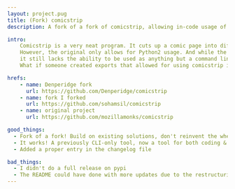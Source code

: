 ```yaml
---
layout: project.pug
title: (Fork) comicstrip
description: A fork of a fork of comicstrip, allowing in-code usage of the previously CLI-only program

intro:
    Comicstrip is a very neat program. It cuts up a comic page into different panes!
    However, the original only allows for Python2 usage. And while the fork fixes that,
    it still lacks the ability to be used as anything but a command line tool.
    What if someone created exports that allowed for using comicstrip in a different program?

hrefs:
    - name: Denperidge fork
      url: https://github.com/Denperidge/comicstrip
    - name: fork I forked
      url: https://github.com/sohamsil/comicstrip
    - name: original project
      url: https://github.com/mozillamonks/comicstrip

good_things:
  - Fork of a fork! Build on existing solutions, don't reinvent the wheel where not needed.
  - It works! A previously CLI-only tool, now a tool for both coding & CLI usage.
  - Added a proper entry in the changelog file

bad_things:
  - I didn't do a full release on pypi
  - The README could have done with more updates due to the restructuring
---
```

